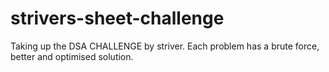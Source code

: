 # strivers-sheet-challenge
Taking up the DSA CHALLENGE by striver. Each problem has a brute force, better and optimised solution. 
